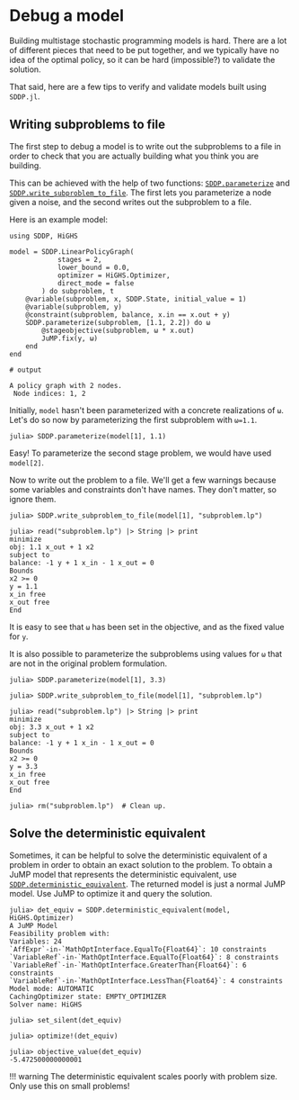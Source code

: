 # Debug a model

Building multistage stochastic programming models is hard. There are a lot of
different pieces that need to be put together, and we typically have no idea of
the optimal policy, so it can be hard (impossible?) to validate the solution.

That said, here are a few tips to verify and validate models built using
`SDDP.jl`.

## Writing subproblems to file

The first step to debug a model is to write out the subproblems to a file in
order to check that you are actually building what you think you are building.

This can be achieved with the help of two functions: [`SDDP.parameterize`](@ref)
and [`SDDP.write_subproblem_to_file`](@ref). The first lets you parameterize a
node given a noise, and the second writes out the subproblem to a file.

Here is an example model:

```jldoctest tutorial_eight
using SDDP, HiGHS

model = SDDP.LinearPolicyGraph(
            stages = 2,
            lower_bound = 0.0,
            optimizer = HiGHS.Optimizer,
            direct_mode = false
        ) do subproblem, t
    @variable(subproblem, x, SDDP.State, initial_value = 1)
    @variable(subproblem, y)
    @constraint(subproblem, balance, x.in == x.out + y)
    SDDP.parameterize(subproblem, [1.1, 2.2]) do ω
        @stageobjective(subproblem, ω * x.out)
        JuMP.fix(y, ω)
    end
end

# output

A policy graph with 2 nodes.
 Node indices: 1, 2
```

Initially, `model` hasn't been parameterized with a concrete realizations of
`ω`. Let's do so now by parameterizing the first subproblem with `ω=1.1`.
```jldoctest tutorial_eight
julia> SDDP.parameterize(model[1], 1.1)
```
Easy! To parameterize the second stage problem, we would have used `model[2]`.

Now to write out the problem to a file. We'll get a few warnings because some
variables and constraints don't have names. They don't matter, so ignore them.

```jldoctest tutorial_eight; filter=r"MathOptFormat\ .+?MathOptFormat\.jl"
julia> SDDP.write_subproblem_to_file(model[1], "subproblem.lp")

julia> read("subproblem.lp") |> String |> print
minimize
obj: 1.1 x_out + 1 x2
subject to
balance: -1 y + 1 x_in - 1 x_out = 0
Bounds
x2 >= 0
y = 1.1
x_in free
x_out free
End
```

It is easy to see that `ω` has been set in the objective, and as the fixed value
for `y`.

It is also possible to parameterize the subproblems using values for `ω` that
are not in the original problem formulation.

```jldoctest tutorial_eight; filter=r"MathOptFormat\ .+?MathOptFormat\.jl"
julia> SDDP.parameterize(model[1], 3.3)

julia> SDDP.write_subproblem_to_file(model[1], "subproblem.lp")

julia> read("subproblem.lp") |> String |> print
minimize
obj: 3.3 x_out + 1 x2
subject to
balance: -1 y + 1 x_in - 1 x_out = 0
Bounds
x2 >= 0
y = 3.3
x_in free
x_out free
End

julia> rm("subproblem.lp")  # Clean up.
```

## Solve the deterministic equivalent

Sometimes, it can be helpful to solve the deterministic equivalent of a
problem in order to obtain an exact solution to the problem. To obtain a JuMP
model that represents the deterministic equivalent, use [`SDDP.deterministic_equivalent`](@ref).
The returned model is just a normal JuMP model. Use JuMP to optimize it and
query the solution.

```jldoctest tutorial_eight; filter=r"5.4725[0]+[0-9]"
julia> det_equiv = SDDP.deterministic_equivalent(model, HiGHS.Optimizer)
A JuMP Model
Feasibility problem with:
Variables: 24
`AffExpr`-in-`MathOptInterface.EqualTo{Float64}`: 10 constraints
`VariableRef`-in-`MathOptInterface.EqualTo{Float64}`: 8 constraints
`VariableRef`-in-`MathOptInterface.GreaterThan{Float64}`: 6 constraints
`VariableRef`-in-`MathOptInterface.LessThan{Float64}`: 4 constraints
Model mode: AUTOMATIC
CachingOptimizer state: EMPTY_OPTIMIZER
Solver name: HiGHS

julia> set_silent(det_equiv)

julia> optimize!(det_equiv)

julia> objective_value(det_equiv)
-5.472500000000001
```

!!! warning
    The deterministic equivalent scales poorly with problem size. Only use this
    on small problems!
